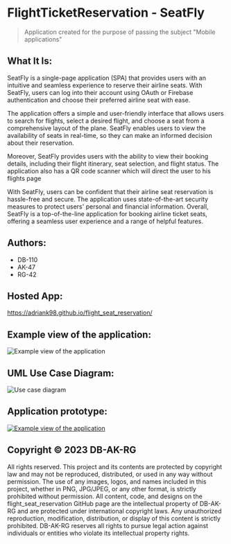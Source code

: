 # FlightTicketReservation - SeatFly
> Application created for the purpose of passing the subject "Mobile applications"

## What It Is:
SeatFly is a single-page application (SPA) that provides users with an intuitive and seamless experience to reserve their airline seats. With SeatFly, users can log into their account using OAuth or Firebase authentication and choose their preferred airline seat with ease.

The application offers a simple and user-friendly interface that allows users to search for flights, select a desired flight, and choose a seat from a comprehensive layout of the plane. SeatFly enables users to view the availability of seats in real-time, so they can make an informed decision about their reservation.

Moreover, SeatFly provides users with the ability to view their booking details, including their flight itinerary, seat selection, and flight status. The application also has a QR code scanner which will direct the user to his flights page

With SeatFly, users can be confident that their airline seat reservation is hassle-free and secure. The application uses state-of-the-art security measures to protect users' personal and financial information. Overall, SeatFly is a top-of-the-line application for booking airline ticket seats, offering a seamless user experience and a range of helpful features.

## Authors:
- DB-110
- AK-47
- RG-42

## Hosted App:
https://adriank98.github.io/flight_seat_reservation/

## Example view of the application:
![Example view of the application](https://github.com/AdrianK98/flight_seat_reservation/blob/main/Example_view_of_the_application.jpg)

## UML Use Case Diagram:
![Use case diagram](https://github.com/AdrianK98/flight_seat_reservation/blob/main/Use_case_diagram.png)

## Application prototype:
<a href="https://marvelapp.com/prototype/19agj84j" target="_blank">
  <img src="https://github.com/AdrianK98/flight_seat_reservation/blob/main/Marvel_app_view.png" alt="Example view of the application">
</a>

## Copyright &copy; 2023 DB-AK-RG
All rights reserved. This project and its contents are protected by copyright law and may not be reproduced, distributed, or used in any way without permission. The use of any images, logos, and names included in this project, whether in PNG, JPG/JPEG, or any other format, is strictly prohibited without permission.
All content, code, and designs on the flight_seat_reservation GitHub page are the intellectual property of DB-AK-RG and are protected under international copyright laws. Any unauthorized reproduction, modification, distribution, or display of this content is strictly prohibited. DB-AK-RG reserves all rights to pursue legal action against individuals or entities who violate its intellectual property rights.
